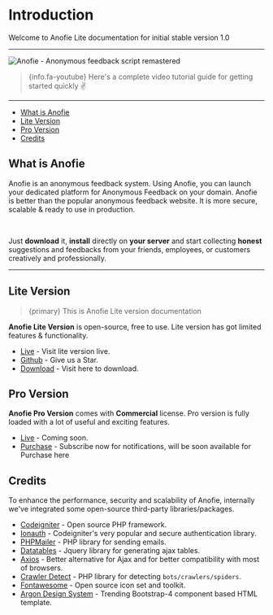 # Introduction

Welcome to Anofie Lite documentation for initial stable version 1.0

---

![Anofie - Anonymous feedback script remastered](https://anofie-docs.classiebit.com/images/anofie-docs-banner-1.jpg "Anofie - Anonymous feedback script remastered")


> {info.fa-youtube} Here's a complete video tutorial guide for getting started quickly ✌️

---

- [What is Anofie](#What-is-Anofie)
- [Lite Version](#Lite-version)
- [Pro Version](#Pro-version)
- [Credits](#Credits)

<a name="What-is-Anofie"></a>
## What is Anofie

Anofie is an anonymous feedback system. Using Anofie, you can launch your dedicated platform for Anonymous Feedback on your domain. Anofie is better than the popular anonymous feedback website. It is more secure, scalable & ready to use in production. 

<br>

Just **download** it, **install** directly on **your server** and start collecting **honest** suggestions and feedbacks from your friends, employees, or customers creatively and professionally.

---

<a name="Lite-version"></a>
## Lite Version

>{primary} This is Anofie Lite version documentation

**Anofie Lite Version** is open-source, free to use. Lite version has got limited features & functionality.

+ [Live](https://anofie.classiebit.com) - Visit lite version live.
+ [Github](https://github.com/classiebit/anofie) - Give us a Star.
+ [Download](https://classiebit.com/anofie) - Visit here to download.


<a name="Pro-version"></a>
## Pro Version

**Anofie Pro Version** comes with **Commercial** license. Pro version is fully loaded with a lot of useful and exciting features.

+ [Live](https://anofie.com) - Coming soon.
+ [Purchase](https://classiebit.com/anofie-pro) - Subscribe now for notifications, will be soon available for Purchase here


<a name="credits"></a>
## Credits

To enhance the performance, security and scalability of Anofie, internally we've integrated some open-source third-party libraries/packages.

+ [Codeigniter](https://github.com/bcit-ci/CodeIgniter) - Open source PHP framework.
+ [Ionauth](https://github.com/benedmunds/CodeIgniter-Ion-Auth) - Codeigniter's very popular and secure authentication library.
+ [PHPMailer](https://github.com/PHPMailer/PHPMailer) - PHP library for sending emails.
+ [Datatables](https://github.com/DataTables/DataTables) - Jquery library for generating ajax tables.
+ [Axios](https://github.com/axios/axios) - Better alternative for Ajax and for better compatibility with most of browsers.  
+ [Crawler Detect](https://github.com/JayBizzle/Crawler-Detect) - PHP library for detecting `bots/crawlers/spiders`.
+ [Fontawesome](https://github.com/FortAwesome/Font-Awesome/) - Open source icon set and toolkit.
+ [Argon Design System](https://github.com/creativetimofficial/argon-design-system) - Trending Bootstrap-4 component based HTML template.